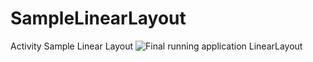 # SampleLinearLayout
Activity Sample Linear Layout
![Final running application LinearLayout](https://user-images.githubusercontent.com/62986167/155316132-ed915527-dcdf-4c3f-ab75-c148145f2ec9.png)
